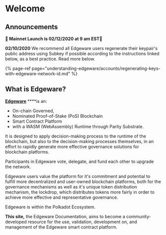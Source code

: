 # Welcome

## Announcements

**🎊 Mainnet Launch is 02/12/2020 at 9 am EST🎊**

**02/10/2020** We recommend all Edgeware users regenerate their keypair's public address using Subkey if possible according to the instructions linked below, as a best practice. Read more below.

{% page-ref page="understanding-edgeware/accounts/regenerating-keys-with-edgeware-network-id.md" %}

## What is Edgeware?

[**Edgeware**](https://edgewa.re/) ****is an:

* On-chain Governed,
* Nominated Proof-of-Stake \(PoS\) Blockchain
* Smart Contract Platform
* with a WASM \(WebAssembly\) Runtime through Parity Substrate.

It is designed to apply decision-making process to the runtime of the blockchain, but also to the decision-making processes themselves, in an effort to rapidly generate more effective governance solutions for blockchain platforms. 

Participants in Edgeware vote, delegate, and fund each other to upgrade the network.

Edgeware users value the platform for it's commitment and potential to fulfill more decentralized and user-owned blockchain platforms, both for the governance mechanisms as well as it's unique token distribution mechanism, the lockdrop, which distributes tokens more fairly in order to achieve more effective and representative governance. 

Edgeware is within the Polkadot Ecosystem.

**This site,** the Edgeware Documentation, aims to become a community-developed resource for the use, validation, development on, and management of the Edgeware smart contract platform.

